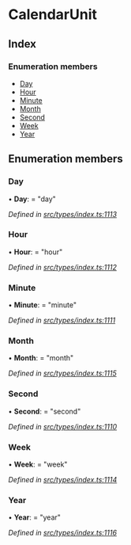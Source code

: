# CalendarUnit

## Index

### Enumeration members

* [Day](calendarunit.md#day)
* [Hour](calendarunit.md#hour)
* [Minute](calendarunit.md#minute)
* [Month](calendarunit.md#month)
* [Second](calendarunit.md#second)
* [Week](calendarunit.md#week)
* [Year](calendarunit.md#year)

## Enumeration members

### Day

• **Day**: = "day"

_Defined in_ [_src/types/index.ts:1113_](https://github.com/PolymathNetwork/polymesh-sdk/blob/959efb76/src/types/index.ts#L1113)

### Hour

• **Hour**: = "hour"

_Defined in_ [_src/types/index.ts:1112_](https://github.com/PolymathNetwork/polymesh-sdk/blob/959efb76/src/types/index.ts#L1112)

### Minute

• **Minute**: = "minute"

_Defined in_ [_src/types/index.ts:1111_](https://github.com/PolymathNetwork/polymesh-sdk/blob/959efb76/src/types/index.ts#L1111)

### Month

• **Month**: = "month"

_Defined in_ [_src/types/index.ts:1115_](https://github.com/PolymathNetwork/polymesh-sdk/blob/959efb76/src/types/index.ts#L1115)

### Second

• **Second**: = "second"

_Defined in_ [_src/types/index.ts:1110_](https://github.com/PolymathNetwork/polymesh-sdk/blob/959efb76/src/types/index.ts#L1110)

### Week

• **Week**: = "week"

_Defined in_ [_src/types/index.ts:1114_](https://github.com/PolymathNetwork/polymesh-sdk/blob/959efb76/src/types/index.ts#L1114)

### Year

• **Year**: = "year"

_Defined in_ [_src/types/index.ts:1116_](https://github.com/PolymathNetwork/polymesh-sdk/blob/959efb76/src/types/index.ts#L1116)

